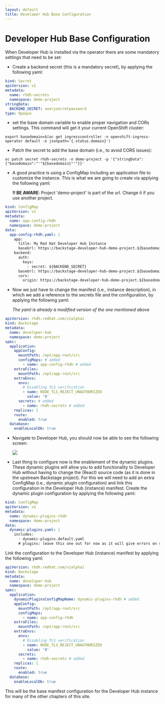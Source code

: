 ```yaml
---
layout: default
title: Developer Hub Base Configuration
---
```


# Developer Hub Base Configuration

When Developer Hub is installed via the operator there are some mandatory settings that need to be set:

* Create a backend secret (this is a mandatory secret), by applying the following yaml:

```yaml
kind: Secret
apiVersion: v1
metadata:
  name: rhdh-secrets
  namespace: demo-project
stringData:
  BACKEND_SECRET: averysecretpassword
type: Opaque
```

* set the base domain variable to enable proper navigation and CORs settings. This command will get it your current OpenShift cluster:

```shell
export basedomain=$(oc get ingresscontroller -n openshift-ingress-operator default -o jsonpath='{.status.domain}')
```

* Patch the secret to add the base domain (i.e., to avoid CORS issues):

```shell
oc patch secret rhdh-secrets -n demo-project -p '{"stringData":{"basedomain":"'"${basedomain}"'"}}'
```

* A good practice is using a ConfigMap including an application file to customize the instance. This is what
we are going to create via applying the following yaml:

  **!! BE AWARE**: Project 'demo-project' is part of the url. Change it if you use another project.

```yaml
kind: ConfigMap
apiVersion: v1
metadata:
  name: app-config-rhdh
  namespace: demo-project
data:
  app-config-rhdh.yaml: |
    app:
      title: My Red Hat Developer Hub Instance
      baseUrl: https://backstage-developer-hub-demo-project.${basedomain}
    backend:
      auth:
        keys:
          - secret: ${BACKEND_SECRET}
      baseUrl: https://backstage-developer-hub-demo-project.${basedomain}
      cors:
        origin: https://backstage-developer-hub-demo-project.${basedomain}
```

* Now we just have to change the manifest (i.e., instance description), in which we add a reference to the secrets file and the configuration, by applying the following yaml:

  _The yaml is already a modified version of the one mentioned above_

```yaml
apiVersion: rhdh.redhat.com/v1alpha1
kind: Backstage
metadata:
  name: developer-hub
  namespace: demo-project
spec:
  application:
    appConfig:
      mountPath: /opt/app-root/src
      configMaps: # added
        - name: app-config-rhdh # added
    extraFiles:
      mountPath: /opt/app-root/src
    extraEnvs:
      envs:
        # Disabling TLS verification
        - name: NODE_TLS_REJECT_UNAUTHORIZED
          value: '0'
      secrets: # added
        - name: rhdh-secrets # added
    replicas: 1
    route:
      enabled: true
  database:
    enableLocalDb: true
```

* Navigate to Developer Hub, you should now be able to see the following screen:

  <img src="https://raw.githubusercontent.com/maarten-vandeperre/developer-hub-documentation/main/images/login_screen_1.png" class="large">

* Last thing to configure now is the enablement of the dynamic plugins. These dynamic plugins will allow
you to add functionality to Developer Hub without having to change the (React) source code (as it is done
in the upstream Backstage project). For this we will need to add an extra ConfigMap (i.e., dynamic plugin
configuration) and link this configuration in the Developer Hub (instance) manifest.
Create the dynamic plugin configuration by applying the following yaml:

```yaml
kind: ConfigMap
apiVersion: v1
metadata:
  name: dynamic-plugins-rhdh
  namespace: demo-project
data:
  dynamic-plugins.yaml: |
    includes:
      - dynamic-plugins.default.yaml
      # plugins: leave this one out for now as it will give errors on startup (not needed at the moment anyway as we don't have plugins yet).
```

Link the configuration to the Developer Hub (instance) manifest by applying the following yaml:

```yaml
apiVersion: rhdh.redhat.com/v1alpha1
kind: Backstage
metadata:
  name: developer-hub
  namespace: demo-project
spec:
  application:
    dynamicPluginsConfigMapName: dynamic-plugins-rhdh # added
    appConfig:
      mountPath: /opt/app-root/src
      configMaps:
        - name: app-config-rhdh
    extraFiles:
      mountPath: /opt/app-root/src
    extraEnvs:
      envs:
        # Disabling TLS verification
        - name: NODE_TLS_REJECT_UNAUTHORIZED
          value: '0'
      secrets:
        - name: rhdh-secrets # added
    replicas: 1
    route:
      enabled: true
  database:
    enableLocalDb: true
```

This will be the base manifest configuration for the Developer Hub instance for many of the other chapters
of this site.
